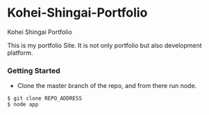 Kohei-Shingai-Portfolio
=====================

Kohei Shingai Portfolio


This is my portfolio Site. It is not only portfolio but also development platform.

### Getting Started

+ Clone the master branch of the repo, and from there run node.

```
$ git clone REPO_ADDRESS
$ node app
```
